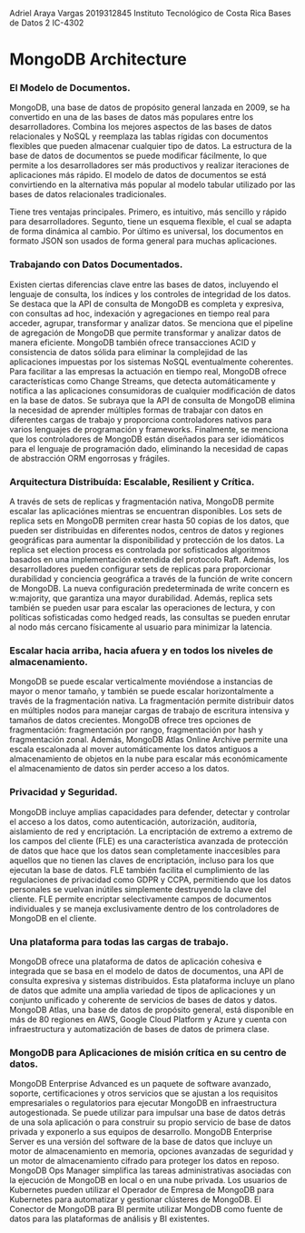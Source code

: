 Adriel Araya Vargas 2019312845 Instituto Tecnológico de Costa Rica Bases de Datos 2
IC-4302

# MongoDB Architecture

### El Modelo de Documentos.

MongoDB, una base de datos de propósito general lanzada en 2009, se ha convertido en una de las bases de datos más populares entre los desarrolladores. Combina los mejores aspectos de las bases de datos relacionales y NoSQL y reemplaza las tablas rígidas con documentos flexibles que pueden almacenar cualquier tipo de datos. La estructura de la base de datos de documentos se puede modificar fácilmente, lo que permite a los desarrolladores ser más productivos y realizar iteraciones de aplicaciones más rápido. El modelo de datos de documentos se está convirtiendo en la alternativa más popular al modelo tabular utilizado por las bases de datos relacionales tradicionales.

Tiene tres ventajas principales. Primero, es intuitivo, más sencillo y rápido para desarrolladores. Segunto, tiene un esquema flexible, el cual se adapta de forma dinámica al cambio. Por último es universal, los documentos en formato JSON son usados de forma general para muchas aplicaciones.

### Trabajando con Datos Documentados.

Existen ciertas diferencias clave entre las bases de datos, incluyendo el lenguaje de consulta, los índices y los controles de integridad de los datos. Se destaca que la API de consulta de MongoDB es completa y expresiva, con consultas ad hoc, indexación y agregaciones en tiempo real para acceder, agrupar, transformar y analizar datos. Se menciona que el pipeline de agregación de MongoDB que permite transformar y analizar datos de manera eficiente. MongoDB también ofrece transacciones ACID y consistencia de datos sólida para eliminar la complejidad de las aplicaciones impuestas por los sistemas NoSQL eventualmente coherentes. Para facilitar a las empresas la actuación en tiempo real, MongoDB ofrece características como Change Streams, que detecta automáticamente y notifica a las aplicaciones consumidoras de cualquier modificación de datos en la base de datos. Se subraya que la API de consulta de MongoDB elimina la necesidad de aprender múltiples formas de trabajar con datos en diferentes cargas de trabajo y proporciona controladores nativos para varios lenguajes de programación y frameworks. Finalmente, se menciona que los controladores de MongoDB están diseñados para ser idiomáticos para el lenguaje de programación dado, eliminando la necesidad de capas de abstracción ORM engorrosas y frágiles.

### Arquitectura Distribuída: Escalable, Resilient y Crítica.

A través de sets de replicas y fragmentación nativa, MongoDB permite escalar las aplicaciónes mientras se encuentran disponibles. Los sets de replica sets en MongoDB permiten crear hasta 50 copias de los datos, que pueden ser distribuidas en diferentes nodos, centros de datos y regiones geográficas para aumentar la disponibilidad y protección de los datos. La replica set election process es controlada por sofisticados algoritmos basados en una implementación extendida del protocolo Raft. Además, los desarrolladores pueden configurar sets de replicas para proporcionar durabilidad y conciencia geográfica a través de la función de write concern de MongoDB. La nueva configuración predeterminada de write concern es w:majority, que garantiza una mayor durabilidad. Además, replica sets también se pueden usar para escalar las operaciones de lectura, y con políticas sofisticadas como hedged reads, las consultas se pueden enrutar al nodo más cercano físicamente al usuario para minimizar la latencia. 

### Escalar hacia arriba, hacia afuera y en todos los niveles de almacenamiento.

MongoDB se puede escalar verticalmente moviéndose a instancias de mayor o menor tamaño, y también se puede escalar horizontalmente a través de la fragmentación nativa. La fragmentación permite distribuir datos en múltiples nodos para manejar cargas de trabajo de escritura intensiva y tamaños de datos crecientes. MongoDB ofrece tres opciones de fragmentación: fragmentación por rango, fragmentación por hash y fragmentación zonal. Además, MongoDB Atlas Online Archive permite una escala escalonada al mover automáticamente los datos antiguos a almacenamiento de objetos en la nube para escalar más económicamente el almacenamiento de datos sin perder acceso a los datos.

### Privacidad y Seguridad.

MongoDB incluye amplias capacidades para defender, detectar y controlar el acceso a los datos, como autenticación, autorización, auditoría, aislamiento de red y encriptación. La encriptación de extremo a extremo de los campos del cliente (FLE) es una característica avanzada de protección de datos que hace que los datos sean completamente inaccesibles para aquellos que no tienen las claves de encriptación, incluso para los que ejecutan la base de datos. FLE también facilita el cumplimiento de las regulaciones de privacidad como GDPR y CCPA, permitiendo que los datos personales se vuelvan inútiles simplemente destruyendo la clave del cliente. FLE permite encriptar selectivamente campos de documentos individuales y se maneja exclusivamente dentro de los controladores de MongoDB en el cliente.

### Una plataforma para todas las cargas de trabajo.

MongoDB ofrece una plataforma de datos de aplicación cohesiva e integrada que se basa en el modelo de datos de documentos, una API de consulta expresiva y sistemas distribuidos. Esta plataforma incluye un plano de datos que admite una amplia variedad de tipos de aplicaciones y un conjunto unificado y coherente de servicios de bases de datos y datos. MongoDB Atlas, una base de datos de propósito general, está disponible en más de 80 regiones en AWS, Google Cloud Platform y Azure y cuenta con infraestructura y automatización de bases de datos de primera clase.

### MongoDB para Aplicaciones de misión crítica en su centro de datos.

MongoDB Enterprise Advanced es un paquete de software avanzado, soporte, certificaciones y otros servicios que se ajustan a los requisitos empresariales o regulatorios para ejecutar MongoDB en infraestructura autogestionada. Se puede utilizar para impulsar una base de datos detrás de una sola aplicación o para construir su propio servicio de base de datos privada y exponerlo a sus equipos de desarrollo. MongoDB Enterprise Server es una versión del software de la base de datos que incluye un motor de almacenamiento en memoria, opciones avanzadas de seguridad y un motor de almacenamiento cifrado para proteger los datos en reposo. MongoDB Ops Manager simplifica las tareas administrativas asociadas con la ejecución de MongoDB en local o en una nube privada. Los usuarios de Kubernetes pueden utilizar el Operador de Empresa de MongoDB para Kubernetes para automatizar y gestionar clústeres de MongoDB. El Conector de MongoDB para BI permite utilizar MongoDB como fuente de datos para las plataformas de análisis y BI existentes.




